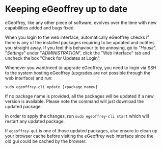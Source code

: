 # Keeping eGeoffrey up to date

eGeoffrey, like any other piece of software, evolves over the time with new capabilities added and bugs fixed.

When you login to the web interface, automatically eGeoffrey checks if there is any of the installed packages requiring to be updated and notifies you straight away. If you feel this behaviour to be annoying, go to "*House*", "*Settings*" under "*ADMINISTRATION*", click the "Web Interface" tab and uncheck the box "Check for Updates at Login".

Whenever you want/need to upgrade eGeoffrey, you need to login via SSH to the system hosting eGeoffrey (upgrades are not possible through the web interface) and run:

`sudo egeoffrey-cli update [<package_name>]`

If no package name is provided, all the packages will be updated if a new version is available. Please note the command will just download the updated package. 

In order to apply the changes, run `sudo egeoffrey-cli start` which will restart any updated package.

If `egeoffrey-gui` is one of those updated packages, also ensure to clean up your browser cache before visiting the eGeoffrey web interface since the old gui could be cached by the browser.